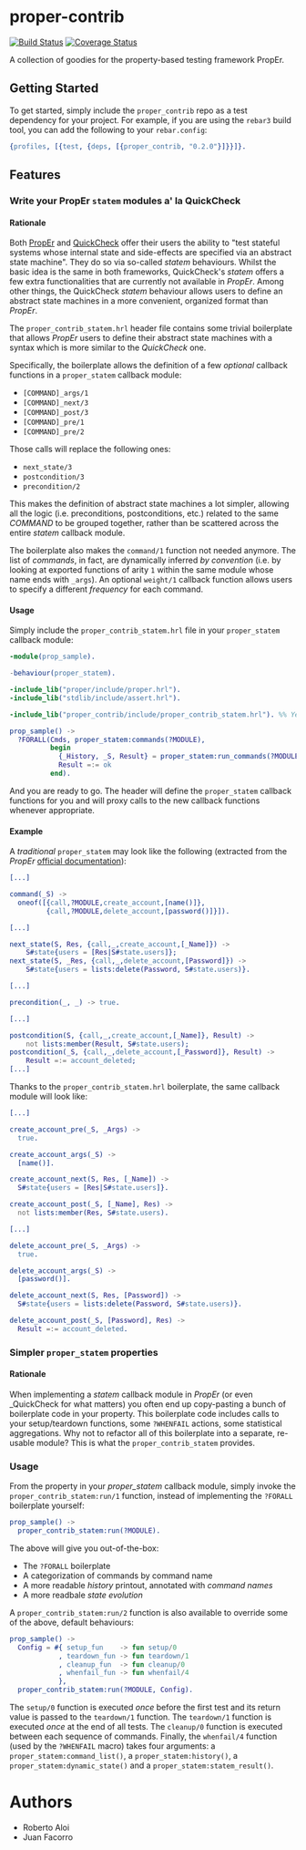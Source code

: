 # proper-contrib

[![Build Status](https://travis-ci.org/robertoaloi/proper_contrib.svg?branch=master)](https://travis-ci.org/robertoaloi/proper_contrib)
[![Coverage Status](https://coveralls.io/repos/github/robertoaloi/proper_contrib/badge.svg?branch=master)](https://coveralls.io/github/robertoaloi/proper_contrib?branch=master)

A collection of goodies for the property-based testing framework PropEr.

## Getting Started

To get started, simply include the `proper_contrib` repo as a test
dependency for your project. For example, if you are using the
`rebar3` build tool, you can add the following to your `rebar.config`:

```erlang
{profiles, [{test, {deps, [{proper_contrib, "0.2.0"}]}}]}.
```

## Features

### Write your PropEr `statem` modules a' la QuickCheck

#### Rationale

Both
[PropEr](https://proper-testing.github.io/apidocs/proper_statem.html)
and [QuickCheck](http://quviq.com/documentation/eqc/eqc_statem.html)
offer their users the ability to "test stateful systems whose internal
state and side-effects are specified via an abstract state
machine". They do so via so-called _statem_ behaviours. Whilst the
basic idea is the same in both frameworks, QuickCheck's _statem_
offers a few extra functionalities that are currently not available in
_PropEr_. Among other things, the QuickCheck _statem_ behaviour allows
users to define an abstract state machines in a more convenient,
organized format than _PropEr_.

The `proper_contrib_statem.hrl` header file contains some trivial
boilerplate that allows _PropEr_ users to define their abstract state
machines with a syntax which is more similar to the _QuickCheck_ one.

Specifically, the boilerplate allows the definition of a few
_optional_ callback functions in a `proper_statem` callback module:

* `[COMMAND]_args/1`
* `[COMMAND]_next/3`
* `[COMMAND]_post/3`
* `[COMMAND]_pre/1`
* `[COMMAND]_pre/2`

Those calls will replace the following ones:

* `next_state/3`
* `postcondition/3`
* `precondition/2`

This makes the definition of abstract state machines a lot simpler,
allowing all the logic (i.e. preconditions, postconditions, etc.)
related to the same _COMMAND_ to be grouped together, rather than be
scattered across the entire _statem_ callback module.

The boilerplate also makes the `command/1` function not needed
anymore. The list of _commands_, in fact, are dynamically inferred _by
convention_ (i.e. by looking at exported functions of arity `1` within
the same module whose name ends with `_args`). An optional `weight/1`
callback function allows users to specify a different _frequency_ for
each command.

#### Usage

Simply include the `proper_contrib_statem.hrl` file in your
`proper_statem` callback module:

```erlang
-module(prop_sample).

-behaviour(proper_statem).

-include_lib("proper/include/proper.hrl").
-include_lib("stdlib/include/assert.hrl").

-include_lib("proper_contrib/include/proper_contrib_statem.hrl"). %% Yes, this is all!

prop_sample() ->
  ?FORALL(Cmds, proper_statem:commands(?MODULE),
          begin
            {_History, _S, Result} = proper_statem:run_commands(?MODULE, Cmds),
            Result =:= ok
          end).

```

And you are ready to go. The header will define the `proper_statem`
callback functions for you and will proxy calls to the new callback
functions whenever appropriate.

#### Example

A _traditional_ `proper_statem` may look like the following (extracted
from the _PropEr_ [official
documentation](https://proper-testing.github.io/tutorials/PropEr_testing_of_generic_servers.html)):

```erlang
[...]

command(_S) ->
  oneof([{call,?MODULE,create_account,[name()]},
         {call,?MODULE,delete_account,[password()]}]).

[...]

next_state(S, Res, {call,_,create_account,[_Name]}) ->
    S#state{users = [Res|S#state.users]};
next_state(S, _Res, {call,_,delete_account,[Password]}) ->
    S#state{users = lists:delete(Password, S#state.users)}.

[...]

precondition(_, _) -> true.

[...]

postcondition(S, {call,_,create_account,[_Name]}, Result) ->
    not lists:member(Result, S#state.users);
postcondition(_S, {call,_,delete_account,[_Password]}, Result) ->
    Result =:= account_deleted;
[...]
```

Thanks to the `proper_contrib_statem.hrl` boilerplate, the same
callback module will look like:

```erlang
[...]

create_account_pre(_S, _Args) ->
  true.

create_account_args(_S) ->
  [name()].

create_account_next(S, Res, [_Name]) ->
  S#state{users = [Res|S#state.users]}.

create_account_post(_S, [_Name], Res) ->
  not lists:member(Res, S#state.users).

[...]

delete_account_pre(_S, _Args) ->
  true.

delete_account_args(_S) ->
  [password()].

delete_account_next(S, Res, [Password]) ->
  S#state{users = lists:delete(Password, S#state.users)}.

delete_account_post(_S, [Password], Res) ->
  Result =:= account_deleted.
```

### Simpler `proper_statem` properties

#### Rationale

When implementing a _statem_ callback module in _PropEr_ (or even
_QuickCheck for what matters) you often end up copy-pasting a bunch of
boilerplate code in your property. This boilerplate code includes
calls to your setup/teardown functions, some `?WHENFAIL` actions, some
statistical aggregations. Why not to refactor all of this boilerplate
into a separate, re-usable module? This is what the
`proper_contrib_statem` provides.

### Usage

From the property in your _proper\_statem_ callback module, simply
invoke the `proper_contrib_statem:run/1` function, instead of
implementing the `?FORALL` boilerplate yourself:

```erlang
prop_sample() ->
  proper_contrib_statem:run(?MODULE).
```

The above will give you out-of-the-box:

* The `?FORALL` boilerplate
* A categorization of commands by command name
* A more readable _history_ printout, annotated with _command names_
* A more readbale _state evolution_

A `proper_contrib_statem:run/2` function is also available to override
some of the above, default behaviours:

```erlang
prop_sample() ->
  Config = #{ setup_fun    -> fun setup/0
            , teardown_fun -> fun teardown/1
            , cleanup_fun  -> fun cleanup/0
            , whenfail_fun -> fun whenfail/4
            },
  proper_contrib_statem:run(?MODULE, Config).
```

The `setup/0` function is executed _once_ before the first test and
its return value is passed to the `teardown/1` function. The
`teardown/1` function is executed _once_ at the end of all tests. The
`cleanup/0` function is executed between each sequence of commands.
Finally, the `whenfail/4` function (used by the `?WHENFAIL` macro)
takes four arguments: a `proper_statem:command_list()`, a
`proper_statem:history()`, a `proper_statem:dynamic_state()` and a
`proper_statem:statem_result()`.

# Authors

* Roberto Aloi
* Juan Facorro
